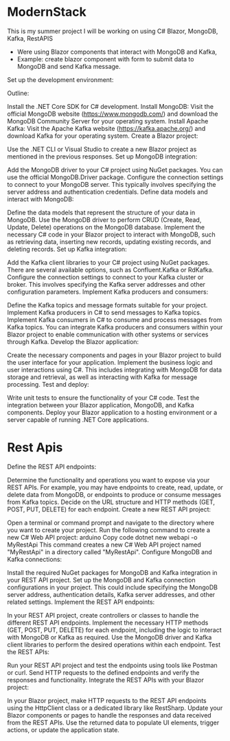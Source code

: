 # ModernStack
This is my summer project I will be working on using C# Blazor, MongoDB, Kafka, RestAPIS
- Were using Blazor components that interact with MongoDB and Kafka, 
- Example: create blazor component with form to submit data to MongoDB and send Kafka message.

Set up the development environment:

Outline: 

Install the .NET Core SDK for C# development.
Install MongoDB: Visit the official MongoDB website (https://www.mongodb.com/) and download the MongoDB Community Server for your operating system.
Install Apache Kafka: Visit the Apache Kafka website (https://kafka.apache.org/) and download Kafka for your operating system.
Create a Blazor project:

Use the .NET CLI or Visual Studio to create a new Blazor project as mentioned in the previous responses.
Set up MongoDB integration:

Add the MongoDB driver to your C# project using NuGet packages. You can use the official MongoDB.Driver package.
Configure the connection settings to connect to your MongoDB server. This typically involves specifying the server address and authentication credentials.
Define data models and interact with MongoDB:

Define the data models that represent the structure of your data in MongoDB.
Use the MongoDB driver to perform CRUD (Create, Read, Update, Delete) operations on the MongoDB database.
Implement the necessary C# code in your Blazor project to interact with MongoDB, such as retrieving data, inserting new records, updating existing records, and deleting records.
Set up Kafka integration:

Add the Kafka client libraries to your C# project using NuGet packages. There are several available options, such as Confluent.Kafka or RdKafka.
Configure the connection settings to connect to your Kafka cluster or broker. This involves specifying the Kafka server addresses and other configuration parameters.
Implement Kafka producers and consumers:

Define the Kafka topics and message formats suitable for your project.
Implement Kafka producers in C# to send messages to Kafka topics.
Implement Kafka consumers in C# to consume and process messages from Kafka topics.
You can integrate Kafka producers and consumers within your Blazor project to enable communication with other systems or services through Kafka.
Develop the Blazor application:

Create the necessary components and pages in your Blazor project to build the user interface for your application.
Implement the business logic and user interactions using C#. This includes integrating with MongoDB for data storage and retrieval, as well as interacting with Kafka for message processing.
Test and deploy:

Write unit tests to ensure the functionality of your C# code.
Test the integration between your Blazor application, MongoDB, and Kafka components.
Deploy your Blazor application to a hosting environment or a server capable of running .NET Core applications.

# Rest Apis
Define the REST API endpoints:

Determine the functionality and operations you want to expose via your REST APIs. For example, you may have endpoints to create, read, update, or delete data from MongoDB, or endpoints to produce or consume messages from Kafka topics.
Decide on the URL structure and HTTP methods (GET, POST, PUT, DELETE) for each endpoint.
Create a new REST API project:

Open a terminal or command prompt and navigate to the directory where you want to create your project.
Run the following command to create a new C# Web API project:
arduino
Copy code
dotnet new webapi -o MyRestApi
This command creates a new C# Web API project named "MyRestApi" in a directory called "MyRestApi".
Configure MongoDB and Kafka connections:

Install the required NuGet packages for MongoDB and Kafka integration in your REST API project.
Set up the MongoDB and Kafka connection configurations in your project. This could include specifying the MongoDB server address, authentication details, Kafka server addresses, and other related settings.
Implement the REST API endpoints:

In your REST API project, create controllers or classes to handle the different REST API endpoints.
Implement the necessary HTTP methods (GET, POST, PUT, DELETE) for each endpoint, including the logic to interact with MongoDB or Kafka as required.
Use the MongoDB driver and Kafka client libraries to perform the desired operations within each endpoint.
Test the REST APIs:

Run your REST API project and test the endpoints using tools like Postman or curl.
Send HTTP requests to the defined endpoints and verify the responses and functionality.
Integrate the REST APIs with your Blazor project:

In your Blazor project, make HTTP requests to the REST API endpoints using the HttpClient class or a dedicated library like RestSharp.
Update your Blazor components or pages to handle the responses and data received from the REST APIs.
Use the returned data to populate UI elements, trigger actions, or update the application state.
